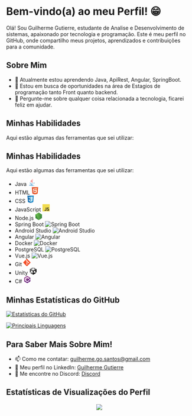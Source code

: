 # Bem-vindo(a) ao meu Perfil! 😁

Olá! Sou Guilherme Gutierre, estudante de Analise e Desenvolvimento de sistemas, apaixonado por tecnologia e programação. Este é meu perfil no GitHub, onde compartilho meus projetos, aprendizados e contribuições para a comunidade.

## Sobre Mim

- 🌱 Atualmente estou aprendendo Java, ApiRest, Angular, SpringBoot.
- 💼 Estou em busca de oportunidades na área de Estagios de programação tanto Front quanto backend.
- 💬 Pergunte-me sobre qualquer coisa relacionada a tecnologia, ficarei feliz em ajudar.

## Minhas Habilidades

Aqui estão algumas das ferramentas que sei utilizar:

## Minhas Habilidades

Aqui estão algumas das ferramentas que sei utilizar:

- Java <img src="https://raw.githubusercontent.com/devicons/devicon/master/icons/java/java-original.svg" alt="Java" width="20" height="20"/>
- HTML <img src="https://raw.githubusercontent.com/devicons/devicon/master/icons/html5/html5-original.svg" alt="HTML" width="20" height="20"/>
- CSS <img src="https://raw.githubusercontent.com/devicons/devicon/master/icons/css3/css3-original.svg" alt="CSS" width="20" height="20"/>
- JavaScript <img src="https://raw.githubusercontent.com/devicons/devicon/master/icons/javascript/javascript-original.svg" alt="JavaScript" width="20" height="20"/>
- Node.js <img src="https://raw.githubusercontent.com/devicons/devicon/master/icons/nodejs/nodejs-original.svg" alt="Node.js" width="20" height="20"/>
- Spring Boot <img src="https://cdn.jsdelivr.net/gh/devicons/devicon/icons/spring/spring-original.svg" alt="Spring Boot" width="20" height="20"/>
- Android Studio <img src="https://cdn.jsdelivr.net/gh/devicons/devicon/icons/android/android-original.svg" alt="Android Studio" width="20" height="20"/>
- Angular <img src="https://cdn.jsdelivr.net/gh/devicons/devicon/icons/angularjs/angularjs-original.svg" alt="Angular" width="20" height="20"/>
- Docker <img src="https://cdn.jsdelivr.net/gh/devicons/devicon/icons/docker/docker-original.svg" alt="Docker" width="20" height="20"/>
- PostgreSQL <img src="https://cdn.jsdelivr.net/gh/devicons/devicon/icons/postgresql/postgresql-original.svg" alt="PostgreSQL" width="20" height="20"/>
- Vue.js <img src="https://cdn.jsdelivr.net/gh/devicons/devicon/icons/vuejs/vuejs-original.svg" alt="Vue.js" width="20" height="20"/>
- Git <img src="https://raw.githubusercontent.com/devicons/devicon/master/icons/git/git-original.svg" alt="Git" width="20" height="20"/>
- Unity <img src="https://raw.githubusercontent.com/devicons/devicon/master/icons/unity/unity-original.svg" alt="Unity" width="20" height="20"/>
- C# <img src="https://raw.githubusercontent.com/devicons/devicon/master/icons/csharp/csharp-original.svg" alt="C#" width="20" height="20"/>




## Minhas Estatísticas do GitHub

[![Estatísticas do GitHub](https://github-readme-stats.vercel.app/api?username=GGutiOS&show_icons=true&theme=radical)](https://github.com/GGutiOS)

[![Principais Linguagens](https://github-readme-stats.vercel.app/api/top-langs/?username=GGutiOS&layout=compact&langs_count=6&theme=tokyonight)](https://github.com/GGutiOS)

## Para Saber Mais Sobre Mim!

- 📫 Como me contatar: [guilherme.go.santos@gmail.com](mailto:guilherme.go.santos@gmail.com)
- 💼 Meu perfil no LinkedIn: [Guilherme Gutierre](https://www.linkedin.com/in/guilherme-gutierre/)
- 💬 Me encontre no Discord: [Discord](https://discord.gg/ClearTorys#5488)

## Estatísticas de Visualizações do Perfil

<p align="center">
  <img align="center" src="https://profile-counter.glitch.me/GGutiOS/count.svg">
</p>
